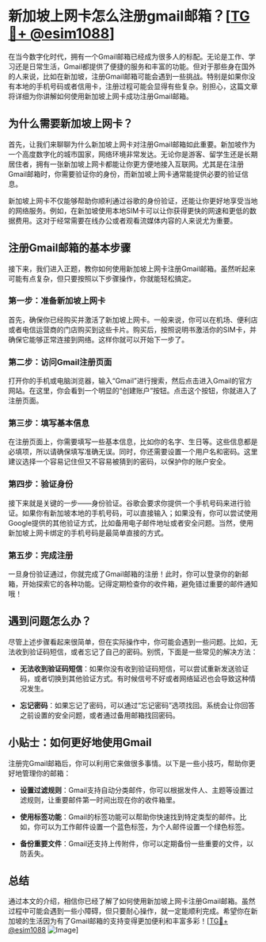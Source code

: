 # 新加坡上网卡怎么注册gmail邮箱？[[TG💪+ @esim1088](https://t.me/s/esim1088)]

在当今数字化时代，拥有一个Gmail邮箱已经成为很多人的标配。无论是工作、学习还是日常生活，Gmail都提供了便捷的服务和丰富的功能。但对于那些身在国外的人来说，比如在新加坡，注册Gmail邮箱可能会遇到一些挑战。特别是如果你没有本地的手机号码或者信用卡，注册过程可能会显得有些复杂。别担心，这篇文章将详细为你讲解如何使用新加坡上网卡成功注册Gmail邮箱。

## 为什么需要新加坡上网卡？

首先，让我们来聊聊为什么新加坡上网卡对注册Gmail邮箱如此重要。新加坡作为一个高度数字化的城市国家，网络环境非常发达。无论你是游客、留学生还是长期居住者，拥有一张新加坡上网卡都能让你更方便地接入互联网。尤其是在注册Gmail邮箱时，你需要验证你的身份，而新加坡上网卡通常能提供必要的验证信息。

新加坡上网卡不仅能够帮助你顺利通过谷歌的身份验证，还能让你更好地享受当地的网络服务。例如，在新加坡使用本地SIM卡可以让你获得更快的网速和更低的数据费用。这对于经常需要在线办公或者观看流媒体内容的人来说尤为重要。

## 注册Gmail邮箱的基本步骤

接下来，我们进入正题，教你如何使用新加坡上网卡注册Gmail邮箱。虽然听起来可能有点复杂，但只要按照以下步骤操作，你就能轻松搞定。

### 第一步：准备新加坡上网卡

首先，确保你已经购买并激活了新加坡上网卡。一般来说，你可以在机场、便利店或者电信运营商的门店购买到这些卡片。购买后，按照说明书激活你的SIM卡，并确保它能够正常连接到网络。这样你就可以开始下一步了。

### 第二步：访问Gmail注册页面

打开你的手机或电脑浏览器，输入“Gmail”进行搜索，然后点击进入Gmail的官方网站。在这里，你会看到一个明显的“创建账户”按钮。点击这个按钮，你就进入了注册页面。

### 第三步：填写基本信息

在注册页面上，你需要填写一些基本信息，比如你的名字、生日等。这些信息都是必填项，所以请确保填写准确无误。同时，你还需要设置一个用户名和密码。这里建议选择一个容易记住但又不容易被猜到的密码，以保护你的账户安全。

### 第四步：验证身份

接下来就是关键的一步——身份验证。谷歌会要求你提供一个手机号码来进行验证。如果你有新加坡本地的手机号码，可以直接输入；如果没有，你可以尝试使用Google提供的其他验证方式，比如备用电子邮件地址或者安全问题。当然，使用新加坡上网卡绑定的手机号码是最简单直接的方式。

### 第五步：完成注册

一旦身份验证通过，你就完成了Gmail邮箱的注册！此时，你可以登录你的新邮箱，开始探索它的各种功能。记得定期检查你的收件箱，避免错过重要的邮件通知哦！

## 遇到问题怎么办？

尽管上述步骤看起来很简单，但在实际操作中，你可能会遇到一些问题。比如，无法收到验证码短信，或者忘记了自己的密码。别慌，下面是一些常见的解决方法：

- **无法收到验证码短信**：如果你没有收到验证码短信，可以尝试重新发送验证码，或者切换到其他验证方式。有时候信号不好或者网络延迟也会导致这种情况发生。
  
- **忘记密码**：如果忘记了密码，可以通过“忘记密码”选项找回。系统会让你回答之前设置的安全问题，或者通过备用邮箱找回密码。

## 小贴士：如何更好地使用Gmail

注册完Gmail邮箱后，你可以利用它来做很多事情。以下是一些小技巧，帮助你更好地管理你的邮箱：

- **设置过滤规则**：Gmail支持自动分类邮件，你可以根据发件人、主题等设置过滤规则，让重要邮件第一时间出现在你的收件箱里。
  
- **使用标签功能**：Gmail的标签功能可以帮助你快速找到特定类型的邮件。比如，你可以为工作邮件设置一个蓝色标签，为个人邮件设置一个绿色标签。

- **备份重要文件**：Gmail还支持上传附件，你可以定期备份一些重要的文件，以防丢失。

## 总结

通过本文的介绍，相信你已经了解了如何使用新加坡上网卡注册Gmail邮箱。虽然过程中可能会遇到一些小障碍，但只要耐心操作，就一定能顺利完成。希望你在新加坡的生活因为有了Gmail邮箱的支持变得更加便利和丰富多彩！[[TG💪+ @esim1088](https://t.me/s/esim1088) ![Image](https://i.postimg.cc/4NQfJmqS/Snipaste-2025-05-13-00-14-12.png)]